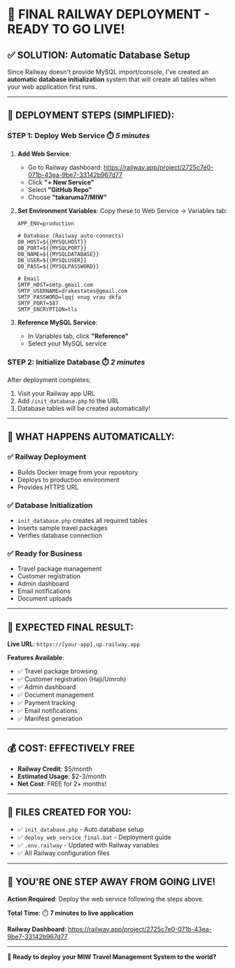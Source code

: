 # 🚀 FINAL RAILWAY DEPLOYMENT - READY TO GO LIVE!

## ✅ **SOLUTION: Automatic Database Setup**

Since Railway doesn't provide MySQL import/console, I've created an **automatic database initialization** system that will create all tables when your web application first runs.

---

## 🎯 **DEPLOYMENT STEPS (SIMPLIFIED):**

### **STEP 1: Deploy Web Service** ⏱️ *5 minutes*

1. **Add Web Service**:
   - Go to Railway dashboard: https://railway.app/project/2725c7e0-071b-43ea-9be7-33142b967d77
   - Click **"+ New Service"**
   - Select **"GitHub Repo"**  
   - Choose **"takaruma7/MIW"**

2. **Set Environment Variables**:
   Copy these to Web Service → Variables tab:
   ```
   APP_ENV=production
   
   # Database (Railway auto-connects)
   DB_HOST=${{MYSQLHOST}}
   DB_PORT=${{MYSQLPORT}}
   DB_NAME=${{MYSQLDATABASE}}
   DB_USER=${{MYSQLUSER}}
   DB_PASS=${{MYSQLPASSWORD}}
   
   # Email
   SMTP_HOST=smtp.gmail.com
   SMTP_USERNAME=drakestates@gmail.com
   SMTP_PASSWORD=lqqj vnug vrau dkfa
   SMTP_PORT=587
   SMTP_ENCRYPTION=tls
   ```

3. **Reference MySQL Service**:
   - In Variables tab, click **"Reference"**
   - Select your MySQL service

### **STEP 2: Initialize Database** ⏱️ *2 minutes*

After deployment completes:
1. Visit your Railway app URL
2. Add `/init_database.php` to the URL
3. Database tables will be created automatically!

---

## 🎉 **WHAT HAPPENS AUTOMATICALLY:**

### ✅ **Railway Deployment**
- Builds Docker image from your repository
- Deploys to production environment
- Provides HTTPS URL

### ✅ **Database Initialization** 
- `init_database.php` creates all required tables
- Inserts sample travel packages
- Verifies database connection

### ✅ **Ready for Business**
- Travel package management
- Customer registration
- Admin dashboard
- Email notifications
- Document uploads

---

## 🌟 **EXPECTED FINAL RESULT:**

**Live URL**: `https://[your-app].up.railway.app`

**Features Available**:
- ✅ Travel package browsing
- ✅ Customer registration (Haji/Umroh)
- ✅ Admin dashboard
- ✅ Document management
- ✅ Payment tracking
- ✅ Email notifications
- ✅ Manifest generation

---

## 💰 **COST: EFFECTIVELY FREE**
- **Railway Credit**: $5/month
- **Estimated Usage**: $2-3/month
- **Net Cost**: FREE for 2+ months!

---

## 🔧 **FILES CREATED FOR YOU:**

- ✅ `init_database.php` - Auto database setup
- ✅ `deploy_web_service_final.bat` - Deployment guide
- ✅ `.env.railway` - Updated with Railway variables
- ✅ All Railway configuration files

---

## 🚀 **YOU'RE ONE STEP AWAY FROM GOING LIVE!**

**Action Required**: Deploy the web service following the steps above.

**Total Time**: ⏱️ **7 minutes to live application**

**Railway Dashboard**: https://railway.app/project/2725c7e0-071b-43ea-9be7-33142b967d77

---

**🎯 Ready to deploy your MIW Travel Management System to the world?**
